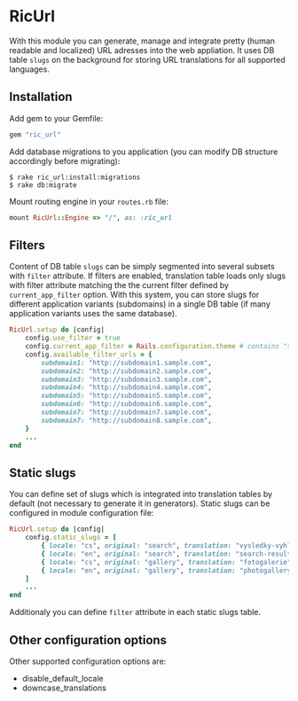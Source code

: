 # RicUrl

With this module you can generate, manage and integrate pretty (human readable and localized) URL adresses into the web appliation. It uses DB table `slugs` on the background for storing URL translations for all supported languages.

## Installation

Add gem to your Gemfile:

```ruby
gem "ric_url"
```

Add database migrations to you application (you can modify DB structure accordingly before migrating):

    $ rake ric_url:install:migrations
    $ rake db:migrate

Mount routing engine in your `routes.rb` file:

```ruby
mount RicUrl::Engine => "/", as: :ric_url
```

## Filters

Content of DB table `slugs` can be simply segmented into several subsets with `filter` attribute. If filters are enabled, translation table loads only slugs with filter attribute matching the the current filter defined by `current_app_filter` option. With this system, you can store slugs for different application variants (subdomains) in a single DB table (if many application variants uses the same database).

```ruby
RicUrl.setup do |config|
    config.use_filter = true
    config.current_app_filter = Rails.configuration.theme # contains "subdomain1", "subdomain2", etc.
    config.available_filter_urls = {
        subdomain1: "http://subdomain1.sample.com",
        subdomain2: "http://subdomain2.sample.com",
        subdomain3: "http://subdomain3.sample.com",
        subdomain4: "http://subdomain4.sample.com",
        subdomain5: "http://subdomain5.sample.com",
        subdomain6: "http://subdomain6.sample.com",
        subdomain7: "http://subdomain7.sample.com",
        subdomain7: "http://subdomain8.sample.com",
    }
    ...
end
```

## Static slugs

You can define set of slugs which is integrated into translation tables by default (not necessary to generate it in generators). Static slugs can be configured in module configuration file:

```ruby
RicUrl.setup do |config|
    config.static_slugs = [
        { locale: "cs", original: "search", translation: "vysledky-vyhledavani" },
        { locale: "en", original: "search", translation: "search-results" },
        { locale: "cs", original: "gallery", translation: "fotogalerie" },
        { locale: "en", original: "gallery", translation: "photogallery" },
    ]
    ...
end
```

Additionaly you can define `filter` attribute in each static slugs table.

## Other configuration options

Other supported configuration options are:

- disable_default_locale
- downcase_translations

